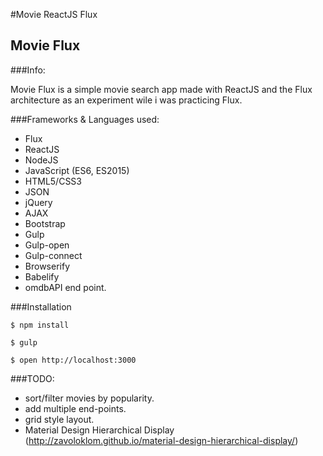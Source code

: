 #Movie ReactJS Flux

## Movie Flux

###Info:

Movie Flux is a simple movie search app made with ReactJS and the Flux architecture as an experiment wile i was practicing Flux.

###Frameworks & Languages used:

- Flux
- ReactJS
- NodeJS
- JavaScript (ES6, ES2015)
- HTML5/CSS3
- JSON
- jQuery
- AJAX
- Bootstrap
- Gulp
- Gulp-open
- Gulp-connect
- Browserify
- Babelify
- omdbAPI end point.


###Installation

```
$ npm install

$ gulp

$ open http://localhost:3000

```

###TODO:

- sort/filter movies by popularity.
- add multiple end-points.
- grid style layout.
- Material Design Hierarchical Display (http://zavoloklom.github.io/material-design-hierarchical-display/)
